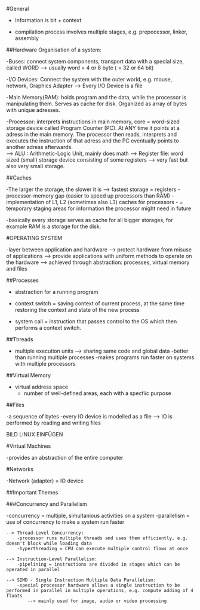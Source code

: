 #General

- Information is bit + context

- compilation process involves multiple stages, e.g. prepocessor, linker, assembly


##Hardware Organisation of a system:


-Buses: connect system components, transport data with a special size, called WORD
	--> usually word = 4 or 8 byte ( = 32 or 64 bit)

-I/O Devices: Connect the system with the outer world, e.g. mouse, network, Graphics Adapter --> Every I/O Device is a file

-Main Memory(RAM): holds program and the data, while the processor is manipulating them. Serves as cache for disk. Organized as array of bytes with unique adresses.

-Processor: interprets instructions in main memory, core = word-sized storage device called Program Counter (PC). At ANY time it points at a adress in the main memory. The processor then reads, interprets and executes the instruction of that adress and the PC eventually points to another adress afterwards.   
	--> ALU : Arithmetic-Logic Unit, mainly does math
	--> Register file: word sized (small) storage device consisting of some registers --> very fast but also very small storage.

##Caches

-The larger the storage, the slower it is
--> fastest storage = registers
-processor-memory gap (easier to speed up processors than RAM)
	- implementation of L1, L2 (sometimes also L3) caches for processors
	- = temporary staging areas for information the processor might need in future 

-basically every storage serves as cache for all bigger storages, for example RAM is a storage for the disk. 



#OPERATING SYSTEM

-layer between application and hardware
	--> protect hardware from misuse of applications
	--> provide applications with uniform methods to operate on the hardware
		--> achieved through abstraction: processes, virtual memory and files


##Processes

* abstraction for a running program

* context switch = saving context of current process, at the same time restoring the context and state of the new process

* system call = instruction that passes control to the OS which then performs a context switch. 

##Threads

- multiple execution units
	--> sharing same code and global data
-better than running multiple processes
-makes programs run faster on systems with multiple processors

##Virtual Memory

* virtual address space 
  * number of well-defined areas, each with a specfiic purpose



##Files

-a sequence of bytes
-every IO device is modelled as a file
	--> IO is performed by reading and writing files


BILD LINUX EINFÜGEN

#Virtual Machines

-provides an abstraction of the entire computer


#Networks

-Network (adapter) = IO device


##Important Themes

###Concurrency and Parallelism

-concurrency = multiple, simultanious activities on a system
-parallelism = use of concurrency to make a system run faster

	--> Thread-Level Concurrency:
		-processor runs multiple threads and uses them efficiently, e.g. doesn't block while loading data
		-hyperthreading = CPU can execute multiple control flows at once

	--> Instruction-Level Parallelism:
		-pipelining = instructions are divided in stages which can be operated in parallel

	--> SIMD - Single Instruction Multiple Data Parallelism:
		-special processor hardware allows a single instruction to be performed in parallel in multiple operations, e.g. compute adding of 4 floats
			--> mainly used for image, audio or video processing





